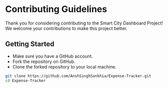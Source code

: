 # Contributing Guidelines

Thank you for considering contributing to the Smart City Dashboard Project! We welcome your contributions to make this project better.

## Getting Started

- Make sure you have a GitHub account.
- Fork the repository on GitHub.
- Clone the forked repository to your local machine.

```bash
git clone https://github.com/AnshSinghSonkhia/Expense-Tracker.git
cd Expense-Tracker
